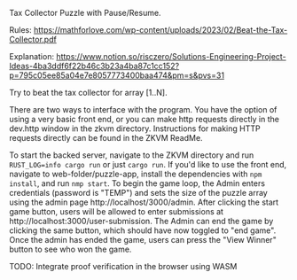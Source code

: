 Tax Collector Puzzle with Pause/Resume.

Rules: https://mathforlove.com/wp-content/uploads/2023/02/Beat-the-Tax-Collector.pdf

Explanation: https://www.notion.so/risczero/Solutions-Engineering-Project-Ideas-4ba3ddf6f22b46c3b23a4ba87c1cc152?p=795c05ee85a04e7e8057773400baa474&pm=s&pvs=31

Try to beat the tax collector for array [1..N].

There are two ways to interface with the program. You have the option of using a very basic front end, or you can make http requests directly in the dev.http window in the zkvm directory. Instructions for making HTTP requests directly can be found in the ZKVM ReadMe.

To start the backed server, navigate to the ZKVM directory and run `RUST_LOG=info cargo run` or just `cargo run`. If you'd like to use the front end, navigate to web-folder/puzzle-app, install the dependencies with `npm install`, and run `nmp start`. To begin the game loop, the Admin enters credentials (password is "TEMP") and sets the size of the puzzle array using the admin page http://localhost/3000/admin. After clicking the start game button, users will be allowed to enter submissions at http://localhost:3000/user-submission. The Admin can end the game by clicking the same button, which should have now toggled to "end game". Once the admin has ended the game, users can press the "View Winner" button to see who won the game.

TODO: Integrate proof verification in the browser using WASM

